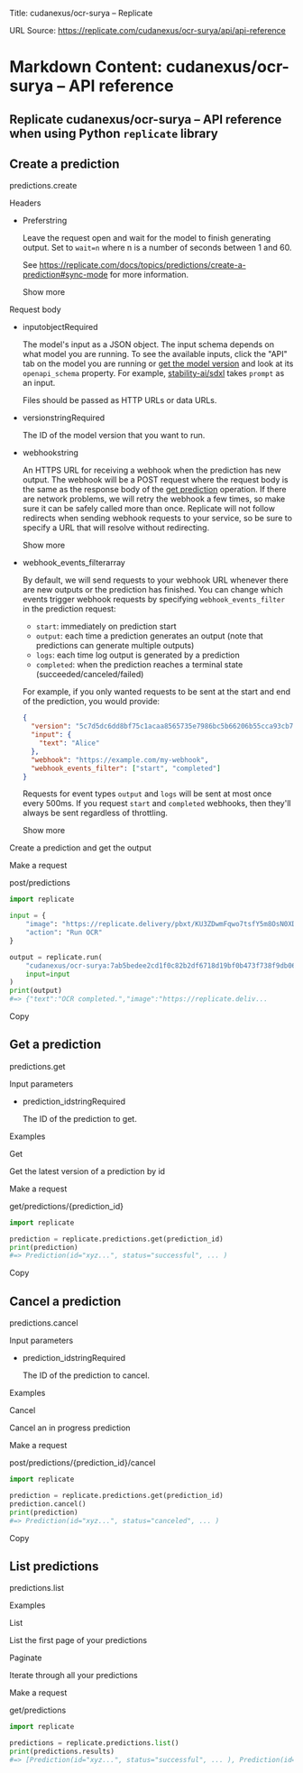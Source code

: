 Title: cudanexus/ocr-surya – Replicate

URL Source: https://replicate.com/cudanexus/ocr-surya/api/api-reference

Markdown Content:
cudanexus/ocr-surya – API reference
===============


## Replicate cudanexus/ocr-surya – API reference when using Python `replicate` library

## Create a prediction

predictions.create

Headers

- Preferstring
    
    Leave the request open and wait for the model to finish generating output. Set to `wait=n` where n is a number of seconds between 1 and 60.
    
    See https://replicate.com/docs/topics/predictions/create-a-prediction#sync-mode for more information.
    
    Show more
    

Request body

- inputobjectRequired
    
    The model's input as a JSON object. The input schema depends on what model you are running. To see the available inputs, click the "API" tab on the model you are running or [get the model version](https://replicate.com/cudanexus/ocr-surya/api/api-reference#models.versions.get) and look at its `openapi_schema` property. For example, [stability-ai/sdxl](https://replicate.com/stability-ai/sdxl) takes `prompt` as an input.
    
    Files should be passed as HTTP URLs or data URLs.
    
- versionstringRequired
    
    The ID of the model version that you want to run.
    
- webhookstring
    
    An HTTPS URL for receiving a webhook when the prediction has new output. The webhook will be a POST request where the request body is the same as the response body of the [get prediction](https://replicate.com/cudanexus/ocr-surya/api/api-reference#predictions.get) operation. If there are network problems, we will retry the webhook a few times, so make sure it can be safely called more than once. Replicate will not follow redirects when sending webhook requests to your service, so be sure to specify a URL that will resolve without redirecting.
    
    Show more
    
- webhook\_events\_filterarray
    
    By default, we will send requests to your webhook URL whenever there are new outputs or the prediction has finished. You can change which events trigger webhook requests by specifying `webhook_events_filter` in the prediction request:
    
    - `start`: immediately on prediction start
    - `output`: each time a prediction generates an output (note that predictions can generate multiple outputs)
    - `logs`: each time log output is generated by a prediction
    - `completed`: when the prediction reaches a terminal state (succeeded/canceled/failed)
    
    For example, if you only wanted requests to be sent at the start and end of the prediction, you would provide:
    
    ```json
    {
      "version": "5c7d5dc6dd8bf75c1acaa8565735e7986bc5b66206b55cca93cb72c9bf15ccaa",
      "input": {
        "text": "Alice"
      },
      "webhook": "https://example.com/my-webhook",
      "webhook_events_filter": ["start", "completed"]
    }
    ```
    
    Requests for event types `output` and `logs` will be sent at most once every 500ms. If you request `start` and `completed` webhooks, then they'll always be sent regardless of throttling.
    
    Show more
    

Create a prediction and get the output

Make a request

post/predictions

```python
import replicate

input = {
    "image": "https://replicate.delivery/pbxt/KU3ZDwmFqwo7tsfY5m8OsN0XDJLqk2lvgSKOT5s7HFZOqkNq/D5300-1.jpg",
    "action": "Run OCR"
}

output = replicate.run(
    "cudanexus/ocr-surya:7ab5bedee2cd1f0c82b2df6718d19bf0b473f738f9db062f122e47e1467f96ce",
    input=input
)
print(output)
#=> {"text":"OCR completed.","image":"https://replicate.deliv...
```




Copy

## Get a prediction

predictions.get

Input parameters

- prediction\_idstringRequired
    
    The ID of the prediction to get.
    

Examples

Get

Get the latest version of a prediction by id

Make a request

get/predictions/{prediction\_id}

```python
import replicate

prediction = replicate.predictions.get(prediction_id)
print(prediction)
#=> Prediction(id="xyz...", status="successful", ... )
```

Copy

## Cancel a prediction

predictions.cancel

Input parameters

- prediction\_idstringRequired
    
    The ID of the prediction to cancel.
    

Examples

Cancel

Cancel an in progress prediction

Make a request

post/predictions/{prediction\_id}/cancel

```python
import replicate

prediction = replicate.predictions.get(prediction_id)
prediction.cancel()
print(prediction)
#=> Prediction(id="xyz...", status="canceled", ... )
```

Copy

## List predictions

predictions.list

Examples

List

List the first page of your predictions

Paginate

Iterate through all your predictions

Make a request

get/predictions

```python
import replicate

predictions = replicate.predictions.list()
print(predictions.results)
#=> [Prediction(id="xyz...", status="successful", ... ), Prediction(id="abc...", status="successful", ... )]
```
